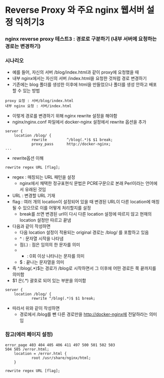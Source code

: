 # Reverse Proxy 와 주요 nginx 웹서버 설정 익히기3

### nginx reverse proxy 테스트3 : 경로로 구분하기 (내부 서버에 요청하는 경로는 변경하기)

### 시나리오

- 예를 들어, 자신의 서버 /blog/index.html과 같이 proxy에 요청했을 때
- 내부 nginx에서는 자신의 서버 /index.html을 요청한 것처럼 경로 변경하기
- 기존에는 blog 폴더를 생성한 이후에 html을 만들었으나 폴더를 생성 안하고 배포할 수 있는 방법

```docker
proxy 요청 : 서버/blog/index.html
내부 nginx 요청 : 서버/index.html
```

- 이렇게 경로를 변경하기 위해 nginx rewrite 설정을 해야함
- nginx/nginx.conf 파일에서 docker-nginx 설정에서 rewrite 옵션을 추가

```docker
server {
	location /blog/ {
			rewrite         ^/blog(.*)$ $1 break;
			proxy_pass      http://docker-nginx;
...
```

- rewrite옵션 이해

```docker
rewrite regex URL [flag];
```

- regex : 매칭되는 URL 패턴을 설정
    - nginx에서 채택한 정규표현식 문법은 PCRE구문으로 본래 Perl이라는 언어에서 유래된 것임
- URL : 변경할 URL 기재
- flag : 여러 개의 location이 설정되어 있을 때 변경된 URL이 다른 location에 매칭될 수 있으므로 이를 어떻게 처리할지를 설정
    - break를 쓰면 변경된 url이 다시 다른 location 설정에 따르지 않고 현재의 location 설정만 따르고 끝냄
- 다음과 같이 작성하면
    - 다음 location 설정이 적용되는 original 경로는 /blog/ 를 포함하고 있음
    - ^ : 문자열 시작을 나타냄
    - 점(.) : 점은 임의의 한 문자를 의미
    - * : 0회 이상 나타나는 문자를 의미
    - $ : 끝나는 문자열을 의미
- 즉 ^/blog(.*)$는 경로가 /blog로 시작하면서 그 이후에 어떤 경로든 쭉 끝까지를 의미함
- $1 은(.*) 괄호로 되어 있는 부분을 의미함

```docker
server {
	location /blog/ {
			rewrite ^/blog(.*)$ $1 break;
```

- 따라서 위와 같이 작성하면
    - 경로에서 /blog를 뺀 다른 경로만을 [http://docker-nginx에](http://docker-nginx에) 전달하라는 의미임

### 참고(에러 페이지 설정)

```docker
error_page 403 404 405 406 411 497 500 501 502 503
504 505 /error.html;
	location = /error.html {
			root /usr/share/nginx/html;
	}
```

```docker
rewrite regex URL [flag];
```
